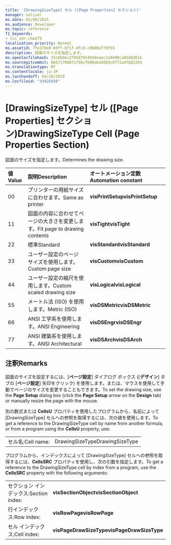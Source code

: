 ```yaml
---
title: '[DrawingSizeType] セル ([Page Properties] セクション)'
manager: soliver
ms.date: 03/09/2015
ms.audience: Developer
ms.topic: reference
f1_keywords:
- vis_sdr.chm275
localization_priority: Normal
ms.assetid: 7fe270e8-0dff-bf1f-dfc0-c0608af79f59
description: 図面のサイズを指定します。
ms.openlocfilehash: 33c85b6c2f0587654038eaec1a9490ca8bd8301b
ms.sourcegitcommit: 8657170d071f9bcf680aba50b9c07f2a4fb82283
ms.translationtype: MT
ms.contentlocale: ja-JP
ms.lasthandoff: 04/28/2019
ms.locfileid: "33425450"
---
```

# <a name="drawingsizetype-cell-page-properties-section"></a><span data-ttu-id="6c34c-103">[DrawingSizeType] セル ([Page Properties] セクション)</span><span class="sxs-lookup"><span data-stu-id="6c34c-103">DrawingSizeType Cell (Page Properties Section)</span></span>

<span data-ttu-id="6c34c-104">図面のサイズを指定します。</span><span class="sxs-lookup"><span data-stu-id="6c34c-104">Determines the drawing size.</span></span>
  
|<span data-ttu-id="6c34c-105">**値**</span><span class="sxs-lookup"><span data-stu-id="6c34c-105">**Value**</span></span>|<span data-ttu-id="6c34c-106">**説明**</span><span class="sxs-lookup"><span data-stu-id="6c34c-106">**Description**</span></span>|<span data-ttu-id="6c34c-107">**オートメーション定数**</span><span class="sxs-lookup"><span data-stu-id="6c34c-107">**Automation constant**</span></span>|
|:-----|:-----|:-----|
|<span data-ttu-id="6c34c-108">0</span><span class="sxs-lookup"><span data-stu-id="6c34c-108">0</span></span>  <br/> |<span data-ttu-id="6c34c-109">プリンターの用紙サイズに合わせます。</span><span class="sxs-lookup"><span data-stu-id="6c34c-109">Same as printer</span></span>  <br/> |<span data-ttu-id="6c34c-110">**visPrintSetup**</span><span class="sxs-lookup"><span data-stu-id="6c34c-110">**visPrintSetup**</span></span> <br/> |
|<span data-ttu-id="6c34c-111">1</span><span class="sxs-lookup"><span data-stu-id="6c34c-111">1</span></span>  <br/> |<span data-ttu-id="6c34c-112">図面の内容に合わせてページの大きさを変更します。</span><span class="sxs-lookup"><span data-stu-id="6c34c-112">Fit page to drawing contents</span></span>  <br/> |<span data-ttu-id="6c34c-113">**visTight**</span><span class="sxs-lookup"><span data-stu-id="6c34c-113">**visTight**</span></span> <br/> |
|<span data-ttu-id="6c34c-114">2</span><span class="sxs-lookup"><span data-stu-id="6c34c-114">2</span></span>  <br/> |<span data-ttu-id="6c34c-115">標準</span><span class="sxs-lookup"><span data-stu-id="6c34c-115">Standard</span></span>  <br/> |<span data-ttu-id="6c34c-116">**visStandard**</span><span class="sxs-lookup"><span data-stu-id="6c34c-116">**visStandard**</span></span> <br/> |
|<span data-ttu-id="6c34c-117">3</span><span class="sxs-lookup"><span data-stu-id="6c34c-117">3</span></span>  <br/> |<span data-ttu-id="6c34c-118">ユーザー設定のページ サイズを使用します。</span><span class="sxs-lookup"><span data-stu-id="6c34c-118">Custom page size</span></span>  <br/> |<span data-ttu-id="6c34c-119">**visCustom**</span><span class="sxs-lookup"><span data-stu-id="6c34c-119">**visCustom**</span></span> <br/> |
|<span data-ttu-id="6c34c-120">4</span><span class="sxs-lookup"><span data-stu-id="6c34c-120">4</span></span>  <br/> |<span data-ttu-id="6c34c-121">ユーザー設定の縮尺を使用します。</span><span class="sxs-lookup"><span data-stu-id="6c34c-121">Custom scaled drawing size</span></span>  <br/> |<span data-ttu-id="6c34c-122">**visLogical**</span><span class="sxs-lookup"><span data-stu-id="6c34c-122">**visLogical**</span></span> <br/> |
|<span data-ttu-id="6c34c-123">5</span><span class="sxs-lookup"><span data-stu-id="6c34c-123">5</span></span>  <br/> |<span data-ttu-id="6c34c-124">メートル法 (ISO) を使用します。</span><span class="sxs-lookup"><span data-stu-id="6c34c-124">Metric (ISO)</span></span>  <br/> |<span data-ttu-id="6c34c-125">**visDSMetric**</span><span class="sxs-lookup"><span data-stu-id="6c34c-125">**visDSMetric**</span></span> <br/> |
|<span data-ttu-id="6c34c-126">6</span><span class="sxs-lookup"><span data-stu-id="6c34c-126">6</span></span>  <br/> |<span data-ttu-id="6c34c-127">ANSI 工学系を使用します。</span><span class="sxs-lookup"><span data-stu-id="6c34c-127">ANSI Engineering</span></span>  <br/> |<span data-ttu-id="6c34c-128">**visDSEngr**</span><span class="sxs-lookup"><span data-stu-id="6c34c-128">**visDSEngr**</span></span> <br/> |
|<span data-ttu-id="6c34c-129">7</span><span class="sxs-lookup"><span data-stu-id="6c34c-129">7</span></span>  <br/> |<span data-ttu-id="6c34c-130">ANSI 建築系を使用します。</span><span class="sxs-lookup"><span data-stu-id="6c34c-130">ANSI Architectural</span></span>  <br/> |<span data-ttu-id="6c34c-131">**visDSArch**</span><span class="sxs-lookup"><span data-stu-id="6c34c-131">**visDSArch**</span></span> <br/> |
   
## <a name="remarks"></a><span data-ttu-id="6c34c-132">注釈</span><span class="sxs-lookup"><span data-stu-id="6c34c-132">Remarks</span></span>

<span data-ttu-id="6c34c-133">図面のサイズを設定するには、[**ページ設定**] ダイアログ ボックス ([**デザイン**] タブの [**ページ設定**] 矢印をクリック) を使用します。または、マウスを使用して手動でページのサイズを変更することもできます。</span><span class="sxs-lookup"><span data-stu-id="6c34c-133">To set the drawing size, use the **Page Setup** dialog box (click the **Page Setup** arrow on the **Design** tab) or manually resize the page with the mouse.</span></span> 
  
<span data-ttu-id="6c34c-134">別の数式または **CellsU** プロパティを使用したプログラムから、名前によって [DrawingSizeType] セルへの参照を取得するには、次の値を使用します。</span><span class="sxs-lookup"><span data-stu-id="6c34c-134">To get a reference to the DrawingSizeType cell by name from another formula, or from a program using the **CellsU** property, use:</span></span> 
  
|||
|:-----|:-----|
|<span data-ttu-id="6c34c-135">セル名:</span><span class="sxs-lookup"><span data-stu-id="6c34c-135">Cell name:</span></span>  <br/> |<span data-ttu-id="6c34c-136">DrawingSizeType</span><span class="sxs-lookup"><span data-stu-id="6c34c-136">DrawingSizeType</span></span>  <br/> |
   
<span data-ttu-id="6c34c-137">プログラムから、インデックスによって [DrawingSizeType] セルへの参照を取得するには、**CellsSRC** プロパティを使用し、次の引数を指定します。</span><span class="sxs-lookup"><span data-stu-id="6c34c-137">To get a reference to the DrawingSizeType cell by index from a program, use the **CellsSRC** property with the following arguments:</span></span> 
  
|||
|:-----|:-----|
|<span data-ttu-id="6c34c-138">セクション インデックス:</span><span class="sxs-lookup"><span data-stu-id="6c34c-138">Section index:</span></span>  <br/> |<span data-ttu-id="6c34c-139">**visSectionObject**</span><span class="sxs-lookup"><span data-stu-id="6c34c-139">**visSectionObject**</span></span> <br/> |
|<span data-ttu-id="6c34c-140">行インデックス:</span><span class="sxs-lookup"><span data-stu-id="6c34c-140">Row index:</span></span>  <br/> |<span data-ttu-id="6c34c-141">**visRowPage**</span><span class="sxs-lookup"><span data-stu-id="6c34c-141">**visRowPage**</span></span> <br/> |
|<span data-ttu-id="6c34c-142">セル インデックス:</span><span class="sxs-lookup"><span data-stu-id="6c34c-142">Cell index:</span></span>  <br/> |<span data-ttu-id="6c34c-143">**visPageDrawSizeType**</span><span class="sxs-lookup"><span data-stu-id="6c34c-143">**visPageDrawSizeType**</span></span> <br/> |
   

